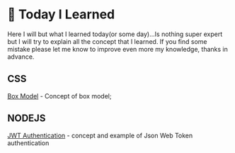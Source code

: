 # 📝 Today I Learned

Here I will but what I learned today(or some day)...Is nothing super expert but I will try
to explain all the concept that I learned. If you find some mistake please let me know to improve even more my knowledge, thanks in advance.

## CSS

[Box Model] - Concept of box model;

## NODEJS

[JWT Authentication] - concept and example of Json Web Token authentication

[box model]: https://github.com/CWojahn/til/tree/master/CSS/BoxModel
[jwt authentication]: https://github.com/CWojahn/til/tree/master/NodeJS/Authentication
